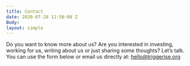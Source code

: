 ```yaml
---
title: Contact
date: 2020-07-28 11:50:00 Z
Body: 
layout: simple
---
```


Do you want to know more about us? Are you interested in investing, working for us, writing about us or just sharing some thoughts? Let’s talk. You can use the form below or email us directly at: [hello@triggerise.org](mailto:hello@triggerise.org)